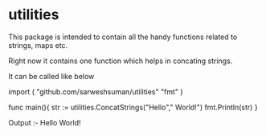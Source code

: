 # utilities

This package is intended to contain all the handy functions related to strings, maps etc.

Right now it contains one function which helps in concating strings.

It can be called like below

import (
  "github.com/sarweshsuman/utilities"
  "fmt"
)

func main(){
    str := utilities.ConcatStrings("Hello"," World!")
    fmt.Println(str) 
}

Output :-
Hello World!
